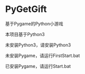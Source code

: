# PyGetGift
基于Pygame的Python小游戏

本项目基于Python3

未安装Python3，请安装Python3

未安装Pygame，请运行FirstStart.bat

已安装Pygame，请运行Start.bat
